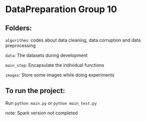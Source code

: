 # DataPreparation Group 10



## Folders:

`algorithms`: codes about data cleaning, data corruption and data preprocessing

`data`: The datasets during development

`main_step`: Encapsulate the individual functions

`images`: Store some images while doing experiments 



## To run the project:

Run `python main.py` or `python main_test.py`

note: Spark version not completed